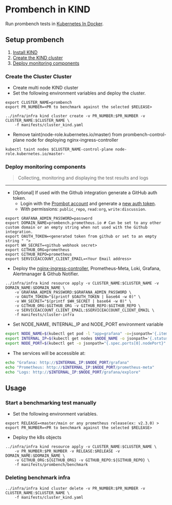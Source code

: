 # Prombench in KIND

Run prombench tests in [Kubernetes In Docker](https://kind.sigs.k8s.io/).

## Setup prombench
1. [Install KIND](https://kind.sigs.k8s.io/docs/user/quick-start/)
1. [Create the KIND cluster](#create-the-kind-cluster)
2. [Deploy monitoring components](#deploy-monitoring-components)

### Create the Cluster Cluster

- Create multi node KIND cluster
- Set the following environment variables and deploy the cluster.

```
export CLUSTER_NAME=prombench
export PR_NUMBER=<PR to benchmark against the selected $RELEASE>

../infra/infra kind cluster create -v PR_NUMBER:$PR_NUMBER -v CLUSTER_NAME:$CLUSTER_NAME \
    -f manifests/cluster_kind.yaml
```

- Remove taint(node-role.kubernetes.io/master) from prombench-control-plane node for deploying nginx-ingress-controller
```
kubectl taint nodes $CLUSTER_NAME-control-plane node-role.kubernetes.io/master-
```

### Deploy monitoring components

> Collecting, monitoring and displaying the test results and logs
---

- [Optional] If used with the Github integration generate a GitHub auth token.
  - Login with the [Prombot account](https://github.com/prombot) and generate a [new auth token](https://github.com/settings/tokens).
  - With permissions: `public_repo`, `read:org`, `write:discussion`.

```
export GRAFANA_ADMIN_PASSWORD=password
export DOMAIN_NAME=prombench.prometheus.io # Can be set to any other custom domain or an empty string when not used with the Github integration.
export OAUTH_TOKEN=<generated token from github or set to an empty string " ">
export WH_SECRET=<github webhook secret>
export GITHUB_ORG=prometheus
export GITHUB_REPO=prometheus
export SERVICEACCOUNT_CLIENT_EMAIL=<Your Email address>
```
- Deploy the [nginx-ingress-controller](https://github.com/kubernetes/ingress-nginx), Prometheus-Meta, Loki, Grafana, Alertmanager & Github Notifier.

```
../infra/infra kind resource apply -v CLUSTER_NAME:$CLUSTER_NAME -v DOMAIN_NAME:$DOMAIN_NAME \
    -v GRAFANA_ADMIN_PASSWORD:$GRAFANA_ADMIN_PASSWORD \
    -v OAUTH_TOKEN="$(printf $OAUTH_TOKEN | base64 -w 0)" \
    -v WH_SECRET="$(printf $WH_SECRET | base64 -w 0)" \
    -v GITHUB_ORG:$GITHUB_ORG -v GITHUB_REPO:$GITHUB_REPO \
    -v SERVICEACCOUNT_CLIENT_EMAIL:$SERVICEACCOUNT_CLIENT_EMAIL \
    -f manifests/cluster-infra
```

- Set NODE_NAME, INTERNAL_IP and NODE_PORT environment variable
```bash
export NODE_NAME=$(kubectl get pod -l "app=grafana" -o=jsonpath='{.items[*].spec.nodeName}')
export INTERNAL_IP=$(kubectl get nodes $NODE_NAME -o jsonpath='{.status.addresses[?(@.type=="InternalIP")].address}')
export NODE_PORT=$(kubectl get -o jsonpath="{.spec.ports[0].nodePort}" services grafana)
```

- The services will be accessible at:

```bash
echo "Grafana: http://$INTERNAL_IP:$NODE_PORT/grafana"
echo "Prometheus: http://$INTERNAL_IP:$NODE_PORT/prometheus-meta"
echo "Logs: http://$INTERNAL_IP:$NODE_PORT/grafana/explore"
```
## Usage


### Start a benchmarking test manually

- Set the following environment variables.

```
export RELEASE=<master/main or any prometheus release(ex: v2.3.0) >
export PR_NUMBER=<PR to benchmark against the selected $RELEASE>
```

- Deploy the k8s objects

```
../infra/infra kind resource apply -v CLUSTER_NAME:$CLUSTER_NAME \
    -v PR_NUMBER:$PR_NUMBER -v RELEASE:$RELEASE -v DOMAIN_NAME:$DOMAIN_NAME \
    -v GITHUB_ORG:${GITHUB_ORG} -v GITHUB_REPO:${GITHUB_REPO} \
    -f manifests/prombench/benchmark
```

### Deleting benchmark infra

```
../infra/infra kind cluster delete -v PR_NUMBER:$PR_NUMBER -v CLUSTER_NAME:$CLUSTER_NAME \    
    -f manifests/cluster_kind.yaml
```